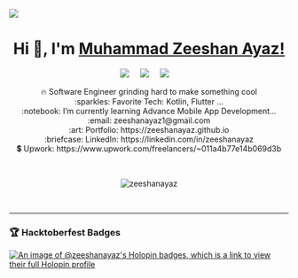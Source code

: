 <p align="left">
  <a href="https://visitcount.itsvg.in">
    <img src="https://visitcount.itsvg.in/api?id=zeeshanayaz&label=Profile%20Views&color=3&icon=5&pretty=true" />
  </a>
</p>

<h1 align="center"> Hi 👋, I'm <a href="https://zeeshanayaz.github.io/">Muhammad Zeeshan Ayaz!</a></h1>

<p align="center">
  <a target="_blank"href="https://www.linkedin.com/in/zeeshanayaz/"><img src="https://img.shields.io/badge/linkedin-%230077B5.svg?&style=for-the-badge&logo=linkedin&logoColor=white" /></a>&nbsp;&nbsp;&nbsp;&nbsp;
  <a href="mailto:zeeshanayaz1@gmail.com?subject=Hello%20Muhammad Zeeshan,%20From%20Github"><img src="https://img.shields.io/badge/gmail-%23D14836.svg?&style=for-the-badge&logo=gmail&logoColor=white" /></a>&nbsp;&nbsp;&nbsp;&nbsp;
  <a target="_blank"href="https://stackoverflow.com/users/6761436/zeeshan-ayaz"><img src="https://img.shields.io/badge/Stack_Overflow-FE7A16?style=for-the-badge&logo=stack-overflow&logoColor=white" /></a>&nbsp;&nbsp;&nbsp;&nbsp;
</p>
   
<p align="center">
    🔥 Software Engineer grinding hard to make something cool  <br>
    :sparkles: Favorite Tech: Kotlin, Flutter ... <br>
    :notebook: I’m currently learning Advance Mobile App Development... <br>
    :email:	zeeshanayaz1@gmail.com <br>
    :art: Portfolio: https://zeeshanayaz.github.io <br>
    :briefcase: LinkedIn: https://linkedin.com/in/zeeshanayaz <br>
    💲 Upwork: https://www.upwork.com/freelancers/~011a4b77e14b069d3b <br>
</p>
<br/>
<p align="center">
  <img align="center" src="https://github-readme-streak-stats.herokuapp.com/?user=zeeshanayaz&theme=gotham&hide_border=true&fire=C77800&ring=DD910B&background=1F222E" alt="zeeshanayaz" />
</p>
<br/>
<hr/>

### 🏆 Hacktoberfest Badges
<a href="https://holopin.io/@zeeshanayaz">
  <img src="https://holopin.me/zeeshanayaz" alt="An image of @zeeshanayaz's Holopin badges, which is a link to view their full Holopin profile"/>
</a>
